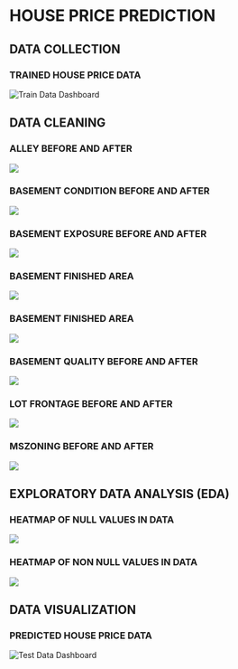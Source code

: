 # HOUSE PRICE PREDICTION

## DATA COLLECTION
### TRAINED HOUSE PRICE DATA
![Train Data Dashboard](https://github.com/Ujjwal2023kumar/Data-Science/blob/main/Projects/House_Price_Prediction/TRAIN_HOUSE_PRICE_DATA.png)


## DATA CLEANING
### ALLEY BEFORE AND AFTER
![](https://github.com/Ujjwal2023kumar/Data-Science/blob/main/Projects/House_Price_Prediction/EDA_img/AlleyBefore%26After.png)

### BASEMENT CONDITION BEFORE AND AFTER
![](https://github.com/Ujjwal2023kumar/Data-Science/blob/main/Projects/House_Price_Prediction/EDA_img/BsmtCondBefore%26After.png)

### BASEMENT EXPOSURE BEFORE AND AFTER
![](https://github.com/Ujjwal2023kumar/Data-Science/blob/main/Projects/House_Price_Prediction/EDA_img/BsmtExposureBefore%26After.png)

### BASEMENT FINISHED AREA
![](https://github.com/Ujjwal2023kumar/Data-Science/blob/main/Projects/House_Price_Prediction/EDA_img/BsmtFinType1Before%26After.png)

### BASEMENT FINISHED AREA
![](https://github.com/Ujjwal2023kumar/Data-Science/blob/main/Projects/House_Price_Prediction/EDA_img/BsmtFinType2Before%26After.png)

### BASEMENT QUALITY BEFORE AND AFTER
![](https://github.com/Ujjwal2023kumar/Data-Science/blob/main/Projects/House_Price_Prediction/EDA_img/BsmtQualBefore%26After.png)

### LOT FRONTAGE BEFORE AND AFTER
![](https://github.com/Ujjwal2023kumar/Data-Science/blob/main/Projects/House_Price_Prediction/EDA_img/LotFrontageBefore%26After.png)

### MSZONING BEFORE AND AFTER
![](https://github.com/Ujjwal2023kumar/Data-Science/blob/main/Projects/House_Price_Prediction/EDA_img/MSZoningBefore%26After.png)


## EXPLORATORY DATA ANALYSIS (EDA)
### HEATMAP OF NULL VALUES IN DATA
![](https://github.com/Ujjwal2023kumar/Data-Science/blob/main/Projects/House_Price_Prediction/EDA_img/heatmap_DF_of_null_values.png)

### HEATMAP OF NON NULL VALUES IN DATA
![](https://github.com/Ujjwal2023kumar/Data-Science/blob/main/Projects/House_Price_Prediction/EDA_img/heatmap_DF_of_non-null_values.png)

## DATA VISUALIZATION
### PREDICTED HOUSE PRICE DATA
![Test Data Dashboard](https://github.com/Ujjwal2023kumar/Data-Science/blob/main/Projects/House_Price_Prediction/TEST_HOUSE_PRICE_DATA.png)
